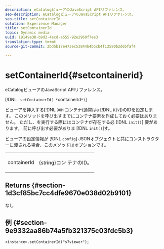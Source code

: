 ```yaml
---
description: eCatalogビューアのJavaScript APIリファレンス。
seo-description: eCatalogビューアのJavaScript APIリファレンス。
seo-title: setContainerId
solution: Experience Manager
title: setContainerId
topic: Dynamic media
uuid: 19149e38-b9d2-4ecd-a555-92e2960f7ee3
translation-type: tm+mt
source-git-commit: 2bd5b17e473ec53844b4bbcb4f13580b2d6bfaf4

---
```



# setContainerId{#setcontainerid}

eCatalogビューアのJavaScript APIリファレンス。

[!DNL ` setContainerId( *`containerId`*)`]

ビューアを挿入する[!DNL `DOM` コンテナ(通常はa [!DNL `DIV`])のIDを設定します。 このメソッドを呼び出すまでにコンテナ要素を作成しておく必要はありません。 ただし、を実行する際にはコンテナが存在する必 [!DNL `init()`] 要があります。 前に呼び出す必要がありま [!DNL `init()`]す。

ビューアの設定情報が [!DNL `config`] JSONオブジェクトと共にコンストラクターに渡される場合、このメソッドはオプションです。

<table id="table_896DFF34A68A403DB93A6D597461A573"> 
 <tbody> 
  <tr> 
   <td colname="col1"> <p> <span class="codeph"> <span class="varname"> containerId </span></span> </p> </td> 
   <td colname="col2"> <p> <span class="codeph"> {string}コン </span> テナのID。 </p> </td> 
  </tr> 
 </tbody> 
</table>

## Returns {#section-1d3cf85bc7cc4dfe9670e038d02b9101}

なし

## 例 {#section-9e9332aa86b74a5fb321375c03fdc5b3}

```
<instance>.setContainerId("s7viewer");
```

